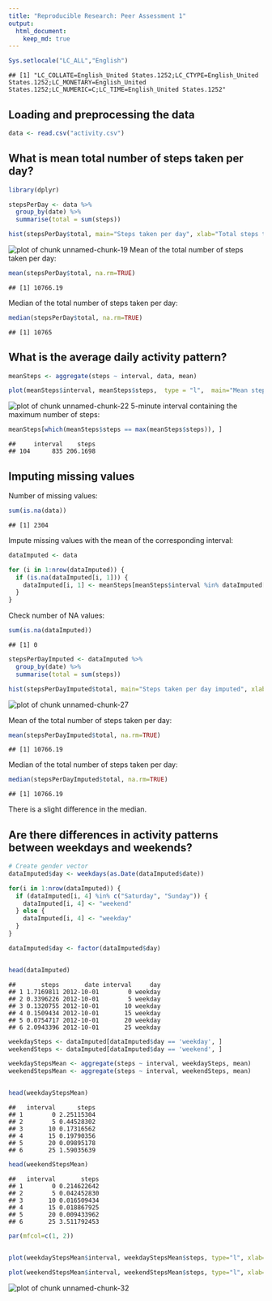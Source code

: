 ```yaml
---
title: "Reproducible Research: Peer Assessment 1"
output: 
  html_document:
    keep_md: true
---
```



```r
Sys.setlocale("LC_ALL","English")
```

```
## [1] "LC_COLLATE=English_United States.1252;LC_CTYPE=English_United States.1252;LC_MONETARY=English_United States.1252;LC_NUMERIC=C;LC_TIME=English_United States.1252"
```

## Loading and preprocessing the data


```r
data <- read.csv("activity.csv")
```



## What is mean total number of steps taken per day?

```r
library(dplyr)

stepsPerDay <- data %>%
  group_by(date) %>%
  summarise(total = sum(steps))

hist(stepsPerDay$total, main="Steps taken per day", xlab="Total steps taken per day", breaks=15)
```

![plot of chunk unnamed-chunk-19](figure/unnamed-chunk-19-1.png)
Mean of the total number of steps taken per day: 

```r
mean(stepsPerDay$total, na.rm=TRUE)
```

```
## [1] 10766.19
```


Median of the total number of steps taken per day: 

```r
median(stepsPerDay$total, na.rm=TRUE)
```

```
## [1] 10765
```


## What is the average daily activity pattern?

```r
meanSteps <- aggregate(steps ~ interval, data, mean)

plot(meanSteps$interval, meanSteps$steps,  type = "l",  main="Mean steps", xlab="Interval", ylab="Average steps taken")
```

![plot of chunk unnamed-chunk-22](figure/unnamed-chunk-22-1.png)
5-minute interval containing the maximum number of steps:


```r
meanSteps[which(meanSteps$steps == max(meanSteps$steps)), ]
```

```
##     interval    steps
## 104      835 206.1698
```

## Imputing missing values

Number of missing values:


```r
sum(is.na(data))
```

```
## [1] 2304
```

Impute missing values with the mean of the corresponding interval:


```r
dataImputed <- data

for (i in 1:nrow(dataImputed)) {
  if (is.na(dataImputed[i, 1])) {
    dataImputed[i, 1] <- meanSteps[meanSteps$interval %in% dataImputed[i, 3], 2]
  }
}
```

Check number of NA values:


```r
sum(is.na(dataImputed))
```

```
## [1] 0
```


```r
stepsPerDayImputed <- dataImputed %>%
  group_by(date) %>%
  summarise(total = sum(steps))

hist(stepsPerDayImputed$total, main="Steps taken per day imputed", xlab="Total steps taken per day", breaks=15)
```

![plot of chunk unnamed-chunk-27](figure/unnamed-chunk-27-1.png)

Mean of the total number of steps taken per day: 

```r
mean(stepsPerDayImputed$total, na.rm=TRUE)
```

```
## [1] 10766.19
```


Median of the total number of steps taken per day: 

```r
median(stepsPerDayImputed$total, na.rm=TRUE)
```

```
## [1] 10766.19
```


There is a slight difference in the median.


## Are there differences in activity patterns between weekdays and weekends?



```r
# Create gender vector
dataImputed$day <- weekdays(as.Date(dataImputed$date))

for(i in 1:nrow(dataImputed)) {
  if (dataImputed[i, 4] %in% c("Saturday", "Sunday")) {
    dataImputed[i, 4] <- "weekend"
  } else {
    dataImputed[i, 4] <- "weekday"
  }
}

dataImputed$day <- factor(dataImputed$day)


head(dataImputed)
```

```
##       steps       date interval     day
## 1 1.7169811 2012-10-01        0 weekday
## 2 0.3396226 2012-10-01        5 weekday
## 3 0.1320755 2012-10-01       10 weekday
## 4 0.1509434 2012-10-01       15 weekday
## 5 0.0754717 2012-10-01       20 weekday
## 6 2.0943396 2012-10-01       25 weekday
```


```r
weekdaySteps <- dataImputed[dataImputed$day == 'weekday', ]
weekendSteps <- dataImputed[dataImputed$day == 'weekend', ]

weekdayStepsMean <- aggregate(steps ~ interval, weekdaySteps, mean)
weekendStepsMean <- aggregate(steps ~ interval, weekendSteps, mean)


head(weekdayStepsMean)
```

```
##   interval      steps
## 1        0 2.25115304
## 2        5 0.44528302
## 3       10 0.17316562
## 4       15 0.19790356
## 5       20 0.09895178
## 6       25 1.59035639
```

```r
head(weekendStepsMean)
```

```
##   interval       steps
## 1        0 0.214622642
## 2        5 0.042452830
## 3       10 0.016509434
## 4       15 0.018867925
## 5       20 0.009433962
## 6       25 3.511792453
```


```r
par(mfcol=c(1, 2))


plot(weekdayStepsMean$interval, weekdayStepsMean$steps, type="l", xlab="interval", ylab="steps", main="weekdays")

plot(weekendStepsMean$interval, weekendStepsMean$steps, type="l", xlab="interval", ylab="steps", main="weekends")
```

![plot of chunk unnamed-chunk-32](figure/unnamed-chunk-32-1.png)
